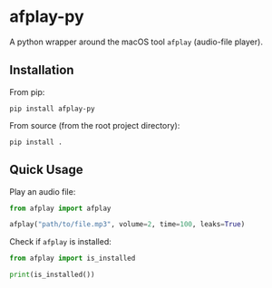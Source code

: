 # afplay-py

A python wrapper around the macOS tool `afplay` (audio-file player).

## Installation

From pip:

```shell
pip install afplay-py
```

From source (from the root project directory):

```shell
pip install .
```

## Quick Usage

Play an audio file:

```python
from afplay import afplay

afplay("path/to/file.mp3", volume=2, time=100, leaks=True)
```

Check if `afplay` is installed:

```python
from afplay import is_installed

print(is_installed())
```
